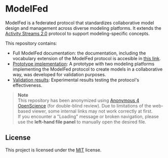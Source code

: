 # ModelFed

ModelFed is a federated protocol that standardizes collaborative model design and management across 
diverse modeling platforms. It extends the [Activity Streams 2.0](https://www.w3.org/TR/activitystreams-vocabulary/) protocol to support modeling-specific concepts.

This repository contains:

- Full ModelFed documentation: the documentation, including the vocabulary extension of the ModelFed protocol is accesible in [this link](https://creative-tanuki-e14560.netlify.app/).
- [Prototype implementation](prototype/README.md): A prototype with two modeling platforms implementing the ModelFed protocol to create models in a collaborative way, was developed for validation purposes.
- [Validation results](validation/README.md): Experimental results testing the protocol's effectiveness.

> **Note**  
> This repository has been anonymized using [Anonymous 4 OpenScience](https://anonymous.4open.science/) (for double-blind review). 
> Due to limitations of the web-based viewer, some internal links may not work correctly at first.  
> If you encounter a "Loading" message or broken navigation, please use the **left-hand file panel** to manually open the desired file.  

## License

This project is licensed under the [MIT](https://mit-license.org/) license.